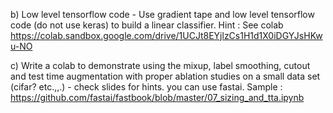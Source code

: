 
b) Low level tensorflow code - Use gradient tape and low level tensorflow code (do not use keras) to build a linear classifier.  Hint : See colab https://colab.sandbox.google.com/drive/1UCJt8EYjlzCs1H1d1X0iDGYJsHKwu-NO

c) Write a colab to demonstrate  using the mixup, label smoothing, cutout  and test time augmentation with proper ablation studies on a small data set (cifar? etc.,,.) - check slides for hints. you can use fastai. Sample : https://github.com/fastai/fastbook/blob/master/07_sizing_and_tta.ipynb
